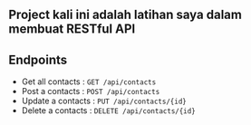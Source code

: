 ## Project kali ini adalah latihan saya dalam membuat RESTful API

## Endpoints

* Get all contacts  : ``` GET /api/contacts ```
* Post a contacts   : ``` POST /api/contacts ```
* Update a contacts : ``` PUT /api/contacts/{id} ```
* Delete a contacts : ``` DELETE /api/contacts/{id} ```
